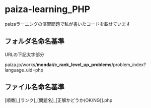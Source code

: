 # paiza-learning_PHP
paizaラーニングの演習問題で私が書いたコードを載せています　　

## フォルダ名命名基準

URLの下記太字部分　

paiza.jp/works/**mondai/c_rank_level_up_problems**/problem_index?language_uid=php


## ファイル名命名基準
[順番]\_[ランク]\_[問題名]\_[正解かどうか(OK/NG)].php
